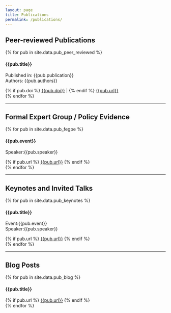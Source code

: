 ```yaml
---
layout: page
title: Publications
permalink: /publications/
---
```

<section class="collection">
  <h2 class="underline">Peer-reviewed Publications</h2>
  {% for pub in site.data.pub_peer_reviewed %}
    <div class="publication">
      <h4>{{pub.title}}</h4>
      <p>
        <label>Published in: </label><span>{{pub.publication}}</span><br/>
        <label>Authors: </label><span>{{pub.authors}}</span><br/>
      </p>
      {% if pub.doi %}
        <a href="https://doi.org/{{pub.doi}}">{{pub.doi}}</a> | 
      {% endif %}
      <a href="{{pub.url}}">{{pub.url}}</a>
    </div>
  {% endfor %}
</section>
<hr>
<section class="collection">
  <h2 class="underline">Formal Expert Group / Policy Evidence</h2>
  {% for pub in site.data.pub_fegpe %}
    <div class="publication">
      <h4>{{pub.event}}</h4>
      <p><label>Speaker:</label><span>{{pub.speaker}}</span></p>
      {% if pub.url %}
        <a href="{{pub.url}}">{{pub.url}}</a>
      {% endif %}
    </div>
  {% endfor %}
</section>
<hr>
<section class="collection">
  <h2 class="underline">Keynotes and Invited Talks</h2>
  {% for pub in site.data.pub_keynotes %}
    <div class="publication">
      <h4>{{pub.title}}</h4>
      <p>
        <label>Event:</label><span>{{pub.event}}</span><br/>
        <label>Speaker:</label><span>{{pub.speaker}}</span>
      </p>
      {% if pub.url %}
        <a href="{{pub.url}}">{{pub.url}}</a>
      {% endif %}
    </div>
  {% endfor %}
</section>
<hr>
<section class="collection">
  <h2 class="underline">Blog Posts</h2>
  {% for pub in site.data.pub_blog %}
    <div class="publication">
      <h4>{{pub.title}}</h4>
      {% if pub.url %}
        <a href="{{pub.url}}">{{pub.url}}</a>
      {% endif %}
    </div>
  {% endfor %}
</section>